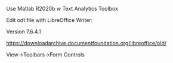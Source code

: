 Use Matlab R2020b w  Text Analytics Toolbox

Edit odt file with LibreOffice Writer:

Version 7.6.4.1

https://downloadarchive.documentfoundation.org/libreoffice/old/

View->Toolbars->Form Controls

